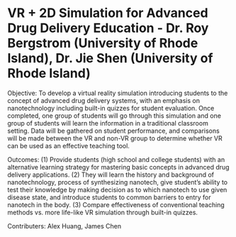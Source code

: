 # VR + 2D Simulation for Advanced Drug Delivery Education - Dr. Roy Bergstrom (University of Rhode Island), Dr. Jie Shen (University of Rhode Island)

Objective: To develop a virtual reality simulation introducing students to the concept of advanced drug delivery systems, with an emphasis on nanotechnology including built-in quizzes for student evaluation.
Once completed, one group of students will go through this simulation and one group of students will learn the information in a traditional classroom setting. Data will be gathered on student performance, and comparisons will be made between the VR and non-VR group to determine whether VR can be used as an effective teaching tool.

Outcomes: (1) Provide students (high school and college students) with an alternative learning strategy for mastering basic concepts in advanced drug delivery applications.
(2) They will learn the history and background of nanotechnology, process of synthesizing nanotech, give student’s ability to test their knowledge by making decision as to which nanotech to use given disease state, and introduce students to common barriers to entry for nanotech in the body.
(3) Compare effectiveness of conventional teaching methods vs. more life-like VR simulation through built-in quizzes.

Contributers: Alex Huang, James Chen